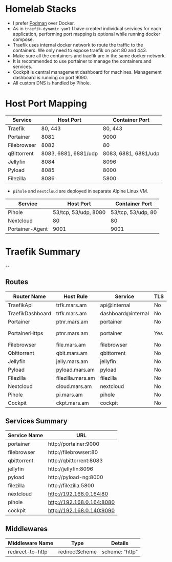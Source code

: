 # Homelab Stacks
- I prefer [Podman](https://podman.io) over Docker.
- As in `traefik-dynamic.yaml` I have created individual services for each application, performing port mapping is optional while running docker compose.
- Traefik uses internal docker network to route the traffic to the containers. We only need to expose traefik on port 80 and 443.
- Make sure all the containers and traefik are in the same docker network.
- It is recommended to use portainer to manage the containers and services.
- Cockpit is central management dashboard for machines. Management dashboard is running on port 9090.
- All custom DNS is handled by Pihole.

# Host Port Mapping
| Service           | Host Port            | Container Port        |
|-------------------|----------------------|-----------------------|
| Traefik           | 80, 443              | 80, 443               |
| Portainer         | 8081                 | 9000                  |
| Filebrowser       | 8082                 | 80                    |
| qBittorrent       | 8083, 6881, 6881/udp | 8083, 6881, 6881/udp  |
| Jellyfin          | 8084                 | 8096                  |
| Pyload            | 8085                 | 8000                  |
| Filezilla         | 8086                 | 5800                  |

- `pihole` and `nextcloud` are deployed in separate Alpine Linux VM.

| Service           | Host Port            | Container Port        |
|-------------------|----------------------|-----------------------|
| Pihole            | 53/tcp, 53/udp, 8080 | 53/tcp, 53/udp, 80    |
| Nextcloud         | 80                   | 80                    |
| Portainer-Agent   | 9001                 | 9001                  |

# Traefik Summary
--
## Routes
| Router Name      | Host Rule      | Service        | TLS | Middlewares       |
|------------------|----------------|----------------|-----|-------------------|
| TraefikApi       | trfk.mars.am   | api@internal   | No  | None              |
| TraefikDashboard | trfk.mars.am   | dashboard@internal | No  | None              |
| Portainer        | ptnr.mars.am   | portainer      | No  | None              |
| PortainerHttps   | ptnr.mars.am   | portainer      | Yes | redirect-to-http  |
| Filebrowser      | file.mars.am   | filebrowser    | No  | None              |
| Qbittorrent      | qbit.mars.am   | qbittorrent    | No  | None              |
| Jellyfin         | jelly.mars.am  | jellyfin       | No  | None              |
| Pyload           | pyload.mars.am | pyload         | No  | None              |
| Filezilla        | filezilla.mars.am | filezilla    | No  | None              |
| Nextcloud        | cloud.mars.am  | nextcloud      | No  | None              |
| Pihole           | pi.mars.am     | pihole         | No  | None              |
| Cockpit          | ckpt.mars.am   | cockpit        | No  | None              |

## Services Summary
| Service Name | URL                        |
|--------------|----------------------------|
| portainer    | http://portainer:9000      |
| filebrowser  | http://filebrowser:80      |
| qbittorrent  | http://qbittorrent:8083    |
| jellyfin     | http://jellyfin:8096       |
| pyload       | http://pyload-ng:8000      |
| filezilla    | http://filezilla:5800      |
| nextcloud    | http://192.168.0.164:80    |
| pihole       | http://192.168.0.164:8080  |
| cockpit      | http://192.168.0.140:9090  |

## Middlewares
| Middleware Name | Type           | Details         |
|-----------------|----------------|-----------------|
| redirect-to-http | redirectScheme | scheme: "http"  |